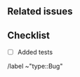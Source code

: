 <!-- Provide a detailed description of this merge request here. -->

## Related issues

<!-- Add links to the issues related to this bug. -->

## Checklist

* [ ] Added tests

/label ~"type::Bug"
